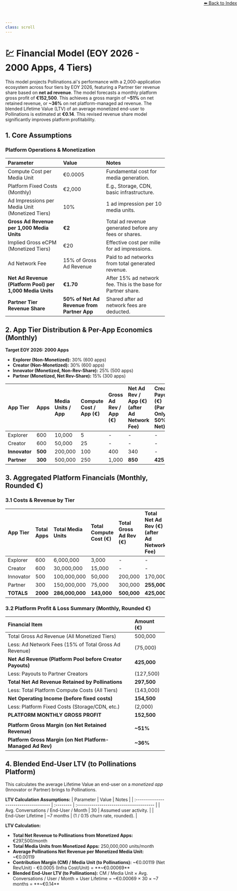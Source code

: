 ```yaml
---
class: scroll
---
```

<div style="text-align: right; position: absolute; top: 0; right: 0;">
<a href="/10">⬅️ Back to Index</a>
</div>

# 💹 **Financial Model (EOY 2026 - 2000 Apps, 4 Tiers)**

This model projects Pollinations.ai's performance with a 2,000-application ecosystem across four tiers by EOY 2026, featuring a Partner tier revenue share based on **net ad revenue**.
The model forecasts a monthly platform gross profit of **€152,500**. This achieves a gross margin of **~51%** on net retained revenue, or **~36%** on net platform-managed ad revenue. The blended Lifetime Value (LTV) of an average monetized end-user to Pollinations is estimated at **€0.14**. This revised revenue share model significantly improves platform profitability.

## 1. Core Assumptions

### Platform Operations & Monetization

| Parameter                                     | Value                                      | Notes                                                         |
| :-------------------------------------------- | :----------------------------------------- | :------------------------------------------------------------ |
| Compute Cost per Media Unit                   | €0.0005                                    | Fundamental cost for media generation.                        |
| Platform Fixed Costs (Monthly)                | €2,000                                     | E.g., Storage, CDN, basic infrastructure.                     |
| Ad Impressions per Media Unit (Monetized Tiers) | 10%                                        | 1 ad impression per 10 media units.                           |
| **Gross Ad Revenue per 1,000 Media Units**    | **€2**                                     | Total ad revenue generated before any fees or shares.         |
| Implied Gross eCPM (Monetized Tiers)          | €20                                        | Effective cost per mille for ad impressions.                  |
| Ad Network Fee                                | 15% of Gross Ad Revenue                    | Paid to ad networks from total generated revenue.             |
| **Net Ad Revenue (Platform Pool) per 1,000 Media Units** | **€1.70**                       | After 15% ad network fee. This is the base for Partner share. |
| **Partner Tier Revenue Share**                | **50% of Net Ad Revenue from Partner App** | Shared after ad network fees are deducted.                    |

## 2. App Tier Distribution & Per-App Economics (Monthly)

**Target EOY 2026: 2000 Apps**
*   **Explorer (Non-Monetized):** 30% (600 apps)
*   **Creator (Non-Monetized):** 30% (600 apps)
*   **Innovator (Monetized, Non-Rev-Share):** 25% (500 apps)
*   **Partner (Monetized, Net Rev-Share):** 15% (300 apps)

| App Tier    | Apps | Media Units / App | Compute Cost / App (€) | Gross Ad Rev / App (€) | Net Ad Rev / App (€) (after Ad Network Fee) | Creator Payout (€) (Partner Only, 50% of Net) | Pollinations Net Rev / App (€) | **Pollinations Net Contribution / App (€)** |
| :---------- | :--- | :---------------- | :--------------------- | :--------------------- | :---------------------------------------------- | :-------------------------------------------- | :----------------------------- | :------------------------------------------ |
| Explorer    | 600  | 10,000            | 5                      | -                      | -                                               | -                                             | -                              | **-5**                                      |
| Creator     | 600  | 50,000            | 25                     | -                      | -                                               | -                                             | -                              | **-25**                                     |
| **Innovator** | **500**| 200,000           | 100                    | 400                    | 340                                             | -                                             | 340                            | **240**                                     |
| **Partner**   | **300**| 500,000           | 250                    | 1,000                  | **850**                                         | **425**                                       | **425**                        | **175**                                     |

## 3. Aggregated Platform Financials (Monthly, Rounded €)

### 3.1 Costs & Revenue by Tier

| App Tier    | Total Apps | Total Media Units | Total Compute Cost (€) | Total Gross Ad Rev (€) | Total Net Ad Rev (€) (after Ad Network Fee) | Total Creator Payouts (€) | Pollinations Net Rev (€) (after payouts) | **Total Pollinations Net Contribution (€)** |
| :---------- | :--------- | :---------------- | :--------------------- | :--------------------- | :---------------------------------------------- | :------------------------ | :--------------------------------------- | :------------------------------------------ |
| Explorer    | 600        | 6,000,000         | 3,000                  | -                      | -                                               | -                         | -                                        | **-3,000**                                  |
| Creator     | 600        | 30,000,000        | 15,000                 | -                      | -                                               | -                         | -                                        | **-15,000**                                 |
| Innovator   | 500        | 100,000,000       | 50,000                 | 200,000                | 170,000                                         | -                         | 170,000                                  | **120,000**                                 |
| Partner     | 300        | 150,000,000       | 75,000                 | 300,000                | **255,000**                                     | **127,500**               | **127,500**                              | **52,500**                                  |
| **TOTALS**  | **2000**   | **286,000,000**   | **143,000**            | **500,000**            | **425,000**                                     | **127,500**               | **297,500**                              | **154,500**                                 |

### 3.2 Platform Profit & Loss Summary (Monthly, Rounded €)

| Financial Item                                            | Amount (€)      |
| :-------------------------------------------------------- | :-------------- |
| Total Gross Ad Revenue (All Monetized Tiers)              | 500,000         |
| Less: Ad Network Fees (15% of Total Gross Ad Revenue)     | (75,000)        |
| **Net Ad Revenue (Platform Pool before Creator Payouts)** | **425,000**     |
| Less: Payouts to Partner Creators                         | (127,500)       |
| **Total Net Ad Revenue Retained by Pollinations**         | **297,500**     |
| Less: Total Platform Compute Costs (All Tiers)            | (143,000)       |
| **Net Operating Income (before fixed costs)**             | **154,500**     |
| Less: Platform Fixed Costs (Storage/CDN, etc.)            | (2,000)         |
| **PLATFORM MONTHLY GROSS PROFIT**                         | **152,500**     |
|                                                           |                 |
| **Platform Gross Margin (on Net Retained Revenue)**       | **~51%**        |
| **Platform Gross Margin (on Net Platform-Managed Ad Rev)**| **~36%**        |

## 4. Blended End-User LTV (to Pollinations Platform)

This calculates the average Lifetime Value an end-user on a *monetized app* (Innovator or Partner) brings to Pollinations.

**LTV Calculation Assumptions:**
| Parameter                             | Value     | Notes                                   |
| :------------------------------------ | :-------- | :-------------------------------------- |
| Avg. Conversations / End-User / Month | 30        | Assumed user activity.                  |
| End-User Lifetime                     | ~7 months | (1 / 0.15 churn rate, rounded).         |

**LTV Calculation:**
*   **Total Net Revenue to Pollinations from Monetized Apps:** €297,500/month
*   **Total Media Units from Monetized Apps:** 250,000,000 units/month
*   **Average Pollinations Net Revenue per Monetized Media Unit:** ~€0.00119
*   **Contribution Margin (CM) / Media Unit (to Pollinations):**
    ~€0.00119 (Net Rev/Unit) - €0.0005 (Infra Cost/Unit) = **~€0.00069**
*   **Blended End-User LTV (to Pollinations):**
    CM / Media Unit × Avg. Conversations / User / Month × User Lifetime
    = ~€0.00069 × 30 × ~7 months = **~€0.14**